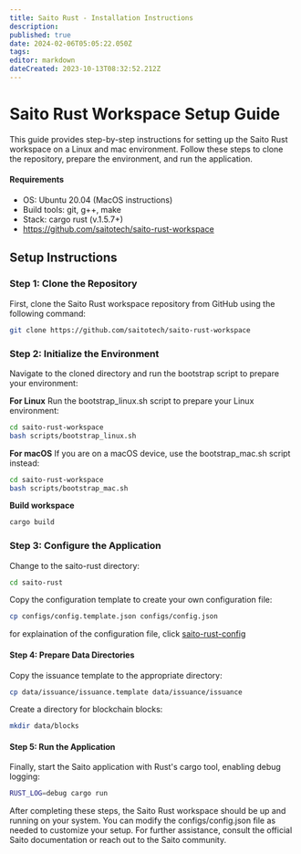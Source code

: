 ```yaml
---
title: Saito Rust - Installation Instructions
description: 
published: true
date: 2024-02-06T05:05:22.050Z
tags: 
editor: markdown
dateCreated: 2023-10-13T08:32:52.212Z
---
```


# Saito Rust Workspace Setup Guide

This guide provides step-by-step instructions for setting up the Saito Rust workspace on a Linux and mac environment. Follow these steps to clone the repository, prepare the environment, and run the application.

#### Requirements

* OS: Ubuntu 20.04 (MacOS instructions)
* Build tools: git, g++, make
* Stack: cargo rust (v.1.5.7+)
* https://github.com/saitotech/saito-rust-workspace


## Setup Instructions

### Step 1: Clone the Repository

First, clone the Saito Rust workspace repository from GitHub using the following command:

```bash
git clone https://github.com/saitotech/saito-rust-workspace 
````

### Step 2: Initialize the Environment

Navigate to the cloned directory and run the bootstrap script to prepare your environment:

**For Linux**
Run the bootstrap_linux.sh script to prepare your Linux environment:

````bash
cd saito-rust-workspace
bash scripts/bootstrap_linux.sh
````

**For macOS**
If you are on a macOS device, use the bootstrap_mac.sh script instead:

````bash
cd saito-rust-workspace
bash scripts/bootstrap_mac.sh
````

**Build workspace**
````bash
cargo build
````


### Step 3: Configure the Application

Change to the saito-rust directory:

```bash
cd saito-rust
```

Copy the configuration template to create your own configuration file:

````bash
cp configs/config.template.json configs/config.json
````
for explaination of the configuration file, click [saito-rust-config](/tech/installation/saito-rust-config)




#### Step 4: Prepare Data Directories

Copy the issuance template to the appropriate directory:


````bash
cp data/issuance/issuance.template data/issuance/issuance
````

Create a directory for blockchain blocks:

````bash
mkdir data/blocks
````

#### Step 5: Run the Application

Finally, start the Saito application with Rust's cargo tool, enabling debug logging:


````bash
RUST_LOG=debug cargo run

````


After completing these steps, the Saito Rust workspace should be up and running on your system. You can modify the configs/config.json file as needed to customize your setup. For further assistance, consult the official Saito documentation or reach out to the Saito community.
